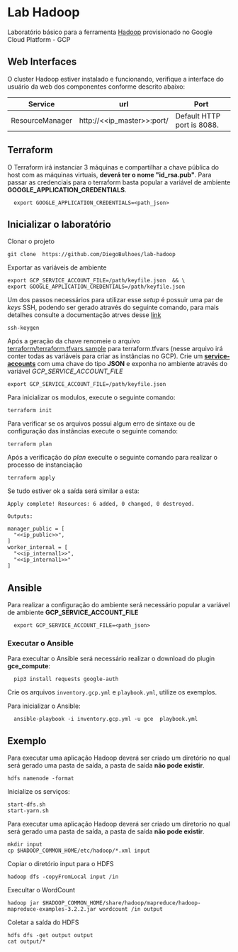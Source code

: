 # Lab Hadoop

Laboratório básico para a ferramenta [Hadoop](http://hadoop.org/) provisionado no Google Cloud Platform - GCP

## Web Interfaces

O cluster Hadoop estiver instalado e funcionando, verifique a interface do usuário da web dos componentes conforme descrito abaixo:

Service|url|Port
---|---|---
ResourceManager  | http://<<ip_master>>:port/ | Default HTTP port is 8088.

## Terraform

O Terraform irá instanciar 3 máquinas e compartilhar a chave pública do host com as máquinas virtuais, **deverá ter o nome "id_rsa.pub"**. Para passar as credenciais para o terraform basta popular a variável de ambiente **GOOGLE_APPLICATION_CREDENTIALS**.

```shell
  export GOOGLE_APPLICATION_CREDENTIALS=<path_json>
```

## Inicializar o laboratório

Clonar o projeto

```shell
git clone  https://github.com/DiegoBulhoes/lab-hadoop
```

Exportar as variáveis de ambiente

```shell
export GCP_SERVICE_ACCOUNT_FILE=/path/keyfile.json  && \
export GOOGLE_APPLICATION_CREDENTIALS=/path/keyfile.json
```

Um dos passos necessários para utilizar esse _setup_ é possuir uma par de _keys_ SSH, podendo ser gerado através do seguinte comando, para mais detalhes consulte a documentação atrves desse [link](https://wiki.debian.org/SSH)

```shell
ssh-keygen
```

Após a geração da chave renomeie o arquivo [terraform/terraform.tfvars.sample](terraform/terraform.tfvars.sample) para terraform.tfvars (nesse arquivo irá conter todas as variáveis para criar as instâncias no GCP). Crie um [**service-accounts**](https://cloud.google.com/compute/docs/access/service-accounts) com uma chave do tipo **JSON** e exponha no ambiente através do variável _GCP_SERVICE_ACCOUNT_FILE_

```shell
export GCP_SERVICE_ACCOUNT_FILE=/path/keyfile.json
```

Para inicializar os modulos, execute o seguinte comando:

```shell
terraform init
```

Para verificar se os arquivos possui algum erro de sintaxe ou de configuração das instâncias execute o seguinte comando:

```shell
terraform plan
```

Após a verificação do _plan_ execulte o seguinte comando para realizar o processo de instanciação

```shell
terraform apply
```

Se tudo estiver ok a saída será similar a esta:

```text
Apply complete! Resources: 6 added, 0 changed, 0 destroyed.

Outputs:

manager_public = [
  "<<ip_public>>",
]
worker_internal = [
  "<<ip_internal1>>",
  "<<ip_internal1>>"
]
```

## Ansible

Para realizar a configuração do ambiente será necessário popular a variável de ambiente **GCP_SERVICE_ACCOUNT_FILE**

```shell
  export GCP_SERVICE_ACCOUNT_FILE=<path_json>
```

### Executar o Ansible

Para execultar o Ansible será necessário realizar o download do plugin **gce_compute**:

```shell
  pip3 install requests google-auth
```

Crie os arquivos `inventory.gcp.yml` e `playbook.yml`, utilize os exemplos.

Para inicializar o Ansible:

```shell
  ansible-playbook -i inventory.gcp.yml -u gce  playbook.yml

```
## Exemplo

Para executar uma aplicação Hadoop deverá ser criado um diretório no qual será gerado uma pasta de saída, a pasta de saída **não pode existir**.

```shell
hdfs namenode -format
```

Inicialize os serviços:

```shell
start-dfs.sh
start-yarn.sh
```

Para executar uma aplicação Hadoop deverá ser criado um diretorio no qual será gerado uma pasta de saída, a pasta de saída **não pode existir**.

```shell
mkdir input
cp $HADOOP_COMMON_HOME/etc/hadoop/*.xml input
```

Copiar o diretório input para o HDFS

```shell
hadoop dfs -copyFromLocal input /in
```

Execultar o WordCount

```shell
hadoop jar $HADOOP_COMMON_HOME/share/hadoop/mapreduce/hadoop-mapreduce-examples-3.2.2.jar wordcount /in output
```

Coletar a saída do HDFS

```shell
hdfs dfs -get output output
cat output/*
```
